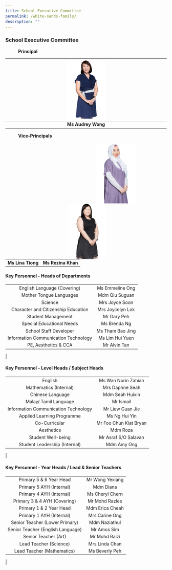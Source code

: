 ```yaml
---
title: School Executive Committee
permalink: /white-sands-family/
description: ""
---
```

### **School Executive Committee**

<figure>
<figcaption><strong>  Principal
	</strong></figcaption>
</figure>

| <img src="/images/P2023.png" style="width:25%"> |
|:---:|
| **Ms Audrey Wong** |

<figure>
<figcaption><strong>  Vice-Principals
	</strong></figcaption>
</figure>

<img src="/images/VP2023.png" style="width:25%;margin-right:95px;" align = "right">
<img src="/images/VPA2023.png" style="width:23%;margin-right:190px;" align = "right">

<br clear="left"><br><br><br>
<br clear="left"><br><br><br>

| | |
|:---:|:---:|
| **Ms Lina Tiong** | **Ms Rezina Khan** |

#### **Key Personnel - Heads of Departments**

|  |  |
|:---:|:---:|
| English Language (Covering) | Ms Emmeline Ong |
| Mother Tongue Languages | Mdm Qiu Suguan |
| Science | Mrs Joyce Soon |
| Character and Citizenship Education | Mrs Joycelyn Lok |
| Student Management | Mr Gary Peh |
| Special Educational Needs | Ms Brenda Ng |
| School Staff Developer | Ms Tham Bao Jing |
| Information Communication Technology | Ms Lim Hui Yuen |
| PE, Aesthetics & CCA | Mr Alvin Tan |
|

#### **Key Personnel - Level Heads / Subject Heads**

|  |  |
|:---:|:---:|
| English | Ms Wan Nurin Zahian |
| Mathematics (Internal) | Mrs Daphne Seah |
| Chinese Language | Mdm Seah Huixin |
| Malay/ Tamil Language | Mr Ismail |
| Information Communication Technology | Mr Liew Guan Jie |
| Applied Learning Programme | Ms Ng Hui Yin |
| Co-Curricular | Mr Foo Chun Kiat Bryan |
| Aesthetics | Mdm Roza |
| Student Well-being | Mr Asraf S/O Salavan |
| Student Leadership (Internal) | Mdm Amy Ong |
|

#### **Key Personnel - Year Heads / Lead & Senior Teachers**

|  |  |
|:---:|:---:|
| Primary 5 & 6 Year Head | Mr Wong Yexiang |
| Primary 5 AYH (Internal) | Mdm Diana |
| Primary 4 AYH (Internal) | Ms Cheryl Chern |
| Primary 3 & 4 AYH (Covering)  | Mr Mohd Razlee  |
| Primary 1 & 2 Year Head | Mdm Erica Cheah |
| Primary 1 AYH (Internal) | Mrs Carine Ong |
| Senior Teacher (Lower Primary) | Mdm Naziathul |
| Senior Teacher (English Language) | Mr Amos Sim |
| Senior Teacher (Art) | Mr Mohd Raizi |
| Lead Teacher (Science) | Mrs Linda Chan |
| Lead Teacher (Mathematics) | Ms Beverly Peh |
|